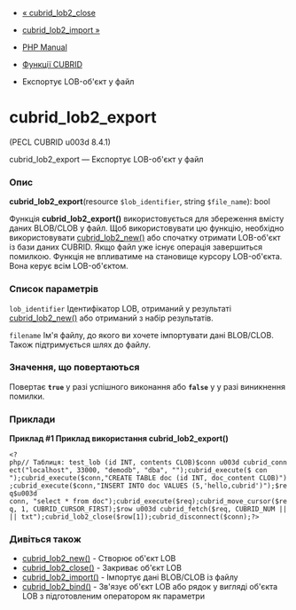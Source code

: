 - [« cubrid_lob2_close](function.cubrid-lob2-close.md)
- [cubrid_lob2_import »](function.cubrid-lob2-import.md)

- [PHP Manual](index.md)
- [Функції CUBRID](ref.cubrid.md)
- Експортує LOB-об'єкт у файл

# cubrid_lob2_export

(PECL CUBRID u003d 8.4.1)

cubrid_lob2_export — Експортує LOB-об'єкт у файл

### Опис

**cubrid_lob2_export**(resource `$lob_identifier`, string `$file_name`):
bool

Функція **cubrid_lob2_export()** використовується для збереження вмісту
даних BLOB/CLOB у файл. Щоб використовувати цю функцію, необхідно
використовувати [cubrid_lob2_new()](function.cubrid-lob2-new.md) або
спочатку отримати LOB-об'єкт із бази даних CUBRID. Якщо файл уже
існує операція завершиться помилкою. Функція не впливатиме на
становище курсору LOB-об'єкта. Вона керує всім LOB-об'єктом.

### Список параметрів

`lob_identifier`
Ідентифікатор LOB, отриманий у результаті
[cubrid_lob2_new()](function.cubrid-lob2-new.md) або отриманий з
набір результатів.

`filename`
Ім'я файлу, до якого ви хочете імпортувати дані BLOB/CLOB. Також
підтримується шлях до файлу.

### Значення, що повертаються

Повертає **`true`** у разі успішного виконання або **`false`** у
у разі виникнення помилки.

### Приклади

**Приклад #1 Приклад використання **cubrid_lob2_export()****

`<?php// Таблиця: test_lob (id INT, contents CLOB)$conn u003d cubrid_connect("localhost", 33000, "demodb", "dba", "");cubrid_execute($ con ");cubrid_execute($conn,"CREATE TABLE doc (id INT, doc_content CLOB)");cubrid_execute($conn,"INSERT INTO doc VALUES (5,'hello,cubrid')");$req$u003d conn, "select * from doc");cubrid_execute($req);cubrid_move_cursor($req, 1, CUBRID_CURSOR_FIRST);$row u003d cubrid_fetch($req, CUBRID_NUM |||| txt");cubrid_lob2_close($row[1]);cubrid_disconnect($conn);?> `

### Дивіться також

- [cubrid_lob2_new()](function.cubrid-lob2-new.md) - Створює об'єкт
LOB
- [cubrid_lob2_close()](function.cubrid-lob2-close.md) - Закриває
об'єкт LOB
- [cubrid_lob2_import()](function.cubrid-lob2-import.md) -
Імпортує дані BLOB/CLOB із файлу
- [cubrid_lob2_bind()](function.cubrid-lob2-bind.md) - Зв'язує
об'єкт LOB або рядок у вигляді об'єкта LOB з підготовленим оператором
як параметри
